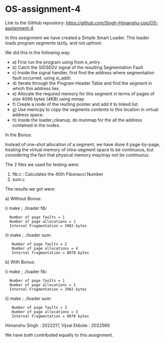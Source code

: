 # OS-assignment-4

Link to the GitHub repository: https://github.com/Singh-Himanshu-cpp/OS-assignment-4 

In this assignment we have created a Simple Smart Loader. This loader loads program segments lazily, and not upfront.

We did this in the following way:

* a) First run the program using from e_entry
* b) Catch the SIGSEGV signal of the resulting Segmentation Fault
* c) Inside the signal handler, first find the address where segmentation fault occurred, using si_addr.
* d) Iterate through the Program Header Table and find the segment in which this address lies.
* e) Allocate the required memory for this segment in terms of pages of size 4096 bytes (4KB) using mmap
* f) Create a node of the reulting pointer and add it to linked list.
* g) Use memcpy to copy the segments contents to this location in virtual address space.
* h) Inside the loader_cleanup, do munmap for the all the address contained in the nodes.

In the Bonus:

Instead of one-shot allocation of a segment, we have done it page-by-page, treating the virtual memory of intra-segment
space to be continuous, but considering the fact that physical memory may/may not be continuous.

The 2 files we used for testing were:

1) fib.c : Calculates the 40th Fibonacci Number
2) sum.c

The results we got were:

a) Without Bonus:

   i) make ; ./loader fib:
      
      Number of page faults = 1
      Number of page allocations = 1
      Internal Fragmentation = 3982 bytes

   ii) make ; ./loader sum:

       Number of page faults = 2
       Number of page allocations = 4
       Internal Fragmentation = 8078 bytes

b) With Bonus:

   i) make ; ./loader fib:

      Number of page faults = 1
      Number of page allocations = 1
      Internal Fragmentation = 3982 bytes

   ii) make ; ./loader sum:

       Number of page faults = 3
       Number of page allocations = 3
       Internal Fragmentation = 8078 bytes


 Himanshu Singh : 2022217, 
 Vijval Ekbote : 2022569

We have both contributed equally to this assignment.
